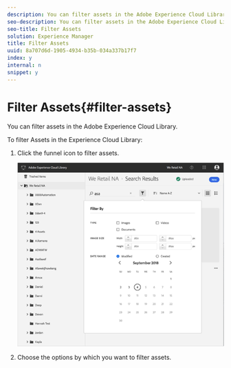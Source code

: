 ```yaml
---
description: You can filter assets in the Adobe Experience Cloud Library.
seo-description: You can filter assets in the Adobe Experience Cloud Library.
seo-title: Filter Assets
solution: Experience Manager
title: Filter Assets
uuid: 8a707d6d-1905-4934-b35b-034a337b17f7
index: y
internal: n
snippet: y
---
```


# Filter Assets{#filter-assets}

You can filter assets in the Adobe Experience Cloud Library.

To filter Assets in the Experience Cloud Library:

1. Click the funnel icon to filter assets.

   ![](assets/library_filter_assets.png)

1. Choose the options by which you want to filter assets.


